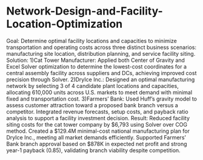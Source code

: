 # Network-Design-and-Facility-Location-Optimization
Goal: Determine optimal facility locations and capacities to minimize transportation and operating costs across three distinct business scenarios: manufacturing site location, distribution planning, and service facility siting.
Solution: 1)Cat Tower Manufacturer: Applied both Center of Gravity and Excel Solver optimization to determine the lowest-cost coordinates for a central assembly facility across suppliers and DCs, achieving improved cost precision through Solver.
2)DryIce Inc.: Designed an optimal manufacturing network by selecting 3 of 4 candidate plant locations and capacities, allocating 610,000 units across U.S. markets to meet demand with minimal fixed and transportation cost.
3)Farmers’ Bank: Used Huff’s gravity model to assess customer attraction toward a proposed bank branch versus a competitor. Integrated revenue forecasts, setup costs, and payback ratio analysis to support a facility investment decision.
Result: Reduced facility siting costs for the cat tower company by $6,793 using Solver over COG method.
Created a $129.4M minimal-cost national manufacturing plan for DryIce Inc., meeting all market demands efficiently.
Supported Farmers’ Bank branch approval based on $878K in expected net profit and strong year-1 payback (0.85), validating branch viability despite competition.
